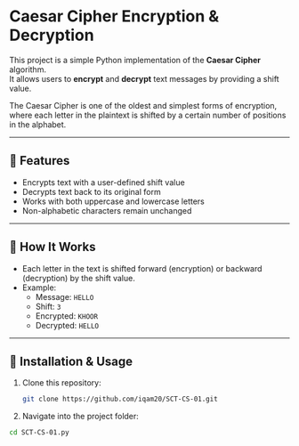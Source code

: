 # Caesar Cipher Encryption & Decryption

This project is a simple Python implementation of the **Caesar Cipher** algorithm.  
It allows users to **encrypt** and **decrypt** text messages by providing a shift value.  

The Caesar Cipher is one of the oldest and simplest forms of encryption, where each letter in the plaintext is shifted by a certain number of positions in the alphabet.

---

## 🔹 Features
- Encrypts text with a user-defined shift value  
- Decrypts text back to its original form  
- Works with both uppercase and lowercase letters  
- Non-alphabetic characters remain unchanged  

---

## 🔹 How It Works
- Each letter in the text is shifted forward (encryption) or backward (decryption) by the shift value.  
- Example:  
  - Message: `HELLO`  
  - Shift: `3`  
  - Encrypted: `KHOOR`  
  - Decrypted: `HELLO`  

---

## 🔹 Installation & Usage
1. Clone this repository:
   ```bash
   git clone https://github.com/iqam20/SCT-CS-01.git


2. Navigate into the project folder:
  ```bash
  cd SCT-CS-01.py





